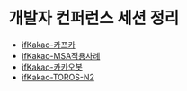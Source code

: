 개발자 컨퍼런스 세션 정리
====================================

- [ifKakao-카프카](./ifkakao-kafka.md)
- [ifKakao-MSA적용사례](./ifkakao-msa.md)
- [ifKakao-카카오봇](./ifkakao-bot.md)
- [ifKakao-TOROS-N2](./ifkakao-toros-n2.md)
